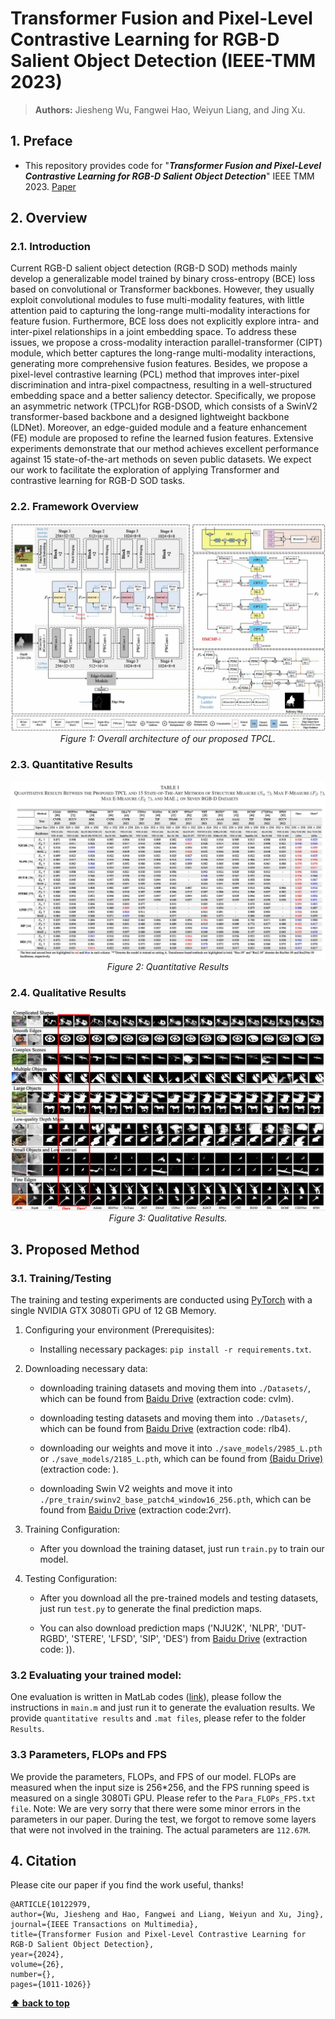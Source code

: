 # Transformer Fusion and Pixel-Level Contrastive Learning for RGB-D Salient Object Detection (IEEE-TMM 2023)

> **Authors:** 
> Jiesheng Wu,
> Fangwei Hao,
> Weiyun Liang,
> and Jing Xu.

## 1. Preface

- This repository provides code for "_**Transformer Fusion and Pixel-Level Contrastive Learning for RGB-D Salient Object Detection**_" IEEE TMM 2023. [Paper](https://ieeexplore.ieee.org/document/10122979) 


## 2. Overview

### 2.1. Introduction
Current RGB-D salient object detection (RGB-D SOD) methods mainly develop a generalizable model trained by binary cross-entropy (BCE) loss based on convolutional or Transformer backbones. However, they usually exploit convolutional modules to fuse multi-modality features, with little attention paid to capturing the long-range multi-modality interactions for feature fusion. Furthermore, BCE loss does not explicitly explore intra- and inter-pixel relationships in a joint embedding space. To address these issues, we propose a cross-modality interaction parallel-transformer (CIPT) module, which better captures the long-range multi-modality interactions, generating more comprehensive fusion features. Besides, we propose a pixel-level contrastive learning (PCL) method that improves inter-pixel discrimination and intra-pixel compactness, resulting in a well-structured embedding space and a better saliency detector. Specifically, we propose an asymmetric network (TPCL)for RGB-DSOD, which consists of a SwinV2 transformer-based backbone and a designed lightweight backbone (LDNet). Moreover, an edge-guided module and a feature enhancement (FE) module are proposed to refine the learned fusion features. Extensive experiments demonstrate that our method achieves excellent performance against 15 state-of-the-art methods on seven public datasets. We expect our work to facilitate the exploration of applying Transformer and contrastive learning for RGB-D SOD tasks.

### 2.2. Framework Overview

<p align="center">
    <img src="imgs/TPCL.jpg"/> <br />
    <em> 
    Figure 1: Overall architecture of our proposed TPCL. 
    </em>
</p>

### 2.3. Quantitative Results

<p align="center">
    <img src="imgs/results.jpg"/> <br />
    <em> 
    Figure 2: Quantitative Results
    </em>
</p>

### 2.4. Qualitative Results

<p align="center">
    <img src="imgs/vis.jpg"/> <br />
    <em> 
    Figure 3: Qualitative Results.
    </em>
</p>

## 3. Proposed Method

### 3.1. Training/Testing

The training and testing experiments are conducted using [PyTorch](https://github.com/pytorch/pytorch) with a single NVIDIA GTX 3080Ti GPU of 12 GB Memory.

1. Configuring your environment (Prerequisites):
       
    + Installing necessary packages: `pip install -r requirements.txt`.

1. Downloading necessary data:

    + downloading training datasets and moving them into `./Datasets/`, 
    which can be found from [Baidu Drive](https://pan.baidu.com/s/1wYghUqcUt4ptsgNtCs3umA)  (extraction code: cvlm).

    + downloading testing datasets and moving them into `./Datasets/`, 
    which can be found from [Baidu Drive](https://pan.baidu.com/s/1S7qUTEEQ3fiVknBzksSdnw) (extraction code: rlb4). 

    + downloading our weights and move it into `./save_models/2985_L.pth` or `./save_models/2185_L.pth`, 
    which can be found from [(Baidu Drive)]() (extraction code: ). 
    
    + downloading Swin V2 weights and move it into `./pre_train/swinv2_base_patch4_window16_256.pth`,
    which can be found from [Baidu Drive](https://pan.baidu.com/s/1a2CiC2ptNhysKpYXpP4vIw) (extraction code:2vrr). 

1. Training Configuration:

    + After you download the training dataset, just run `train.py` to train our model.


1. Testing Configuration:

    + After you download all the pre-trained models and testing datasets, just run `test.py` to generate the final prediction maps.
    
    + You can also download prediction maps ('NJU2K', 'NLPR', 'DUT-RGBD', 'STERE', 'LFSD', 'SIP', 'DES') from [Baidu Drive]() (extraction code: )).

### 3.2 Evaluating your trained model:

One evaluation is written in MatLab codes ([link](https://drive.google.com/file/d/1-fXbORnXNVfvm7uarXLX6w9PuVhs-25d/view?usp=sharing)), 
please follow the instructions in `main.m` and just run it to generate the evaluation results.
We provide `quantitative results` and `.mat files`, please refer to the folder `Results`.

### 3.3 Parameters, FLOPs and FPS

We provide the parameters, FLOPs, and FPS of our model. FLOPs are measured when the input size is 256*256, and the FPS running speed is measured on a single 3080Ti GPU. Please refer to the `Para_FLOPs_FPS.txt file`. Note: We are very sorry that there were some minor errors in the parameters in our paper. During the test, we forgot to remove some layers that were not involved in the training. The actual parameters are `112.67M`.

## 4. Citation

Please cite our paper if you find the work useful, thanks! 
	
	@ARTICLE{10122979,
    author={Wu, Jiesheng and Hao, Fangwei and Liang, Weiyun and Xu, Jing},
    journal={IEEE Transactions on Multimedia}, 
    title={Transformer Fusion and Pixel-Level Contrastive Learning for RGB-D Salient Object Detection}, 
    year={2024},
    volume={26},
    number={},
    pages={1011-1026}}
**[⬆ back to top](#1-preface)**
